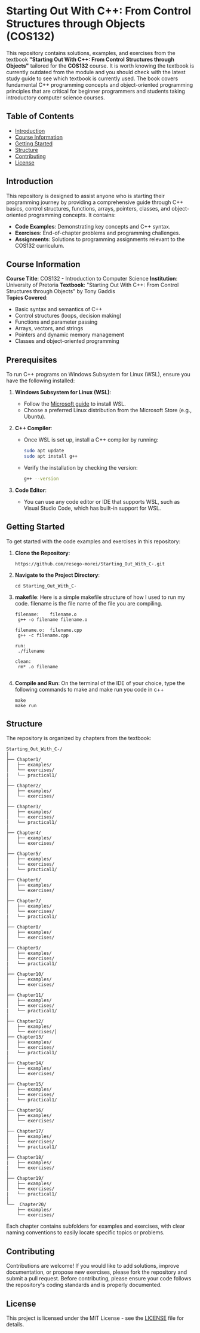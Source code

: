 
# Starting Out With C++: From Control Structures through Objects (COS132)

This repository contains solutions, examples, and exercises from the textbook **"Starting Out With C++: From Control Structures through Objects"** tailored for the **COS132** course. It is worth knowing the textbook is currently outdated from the module and you should check with the latest study guide to see which textbook is currently used. The book covers fundamental C++ programming concepts and object-oriented programming principles that are critical for beginner programmers and students taking introductory computer science courses.

## Table of Contents

- [Introduction](#introduction)
- [Course Information](#course-information)
- [Getting Started](#getting-started)
- [Structure](#structure)
- [Contributing](#contributing)
- [License](#license)

## Introduction

This repository is designed to assist anyone who is starting their programming journey by providing a comprehensive guide through C++ basics, control structures, functions, arrays, pointers, classes, and object-oriented programming concepts. It contains:

- **Code Examples**: Demonstrating key concepts and C++ syntax.
- **Exercises**: End-of-chapter problems and programming challenges.
- **Assignments**: Solutions to programming assignments relevant to the COS132 curriculum.

## Course Information

**Course Title**: COS132 - Introduction to Computer Science 
**Institution**: University of Pretoria 
**Textbook**: "Starting Out With C++: From Control Structures through Objects" by Tony Gaddis  
**Topics Covered**:
- Basic syntax and semantics of C++
- Control structures (loops, decision making)
- Functions and parameter passing
- Arrays, vectors, and strings
- Pointers and dynamic memory management
- Classes and object-oriented programming

## Prerequisites

To run C++ programs on Windows Subsystem for Linux (WSL), ensure you have the following installed:

1. **Windows Subsystem for Linux (WSL)**:
   - Follow the [Microsoft guide](https://docs.microsoft.com/en-us/windows/wsl/install) to install WSL.
   - Choose a preferred Linux distribution from the Microsoft Store (e.g., Ubuntu).

2. **C++ Compiler**:
   - Once WSL is set up, install a C++ compiler by running:
     ```bash
     sudo apt update
     sudo apt install g++
     ```
   - Verify the installation by checking the version:
     ```bash
     g++ --version
     ```

3. **Code Editor**:
   - You can use any code editor or IDE that supports WSL, such as Visual Studio Code, which has built-in support for WSL.


## Getting Started

To get started with the code examples and exercises in this repository:

1. **Clone the Repository**: 
   ```
   https://github.com/resego-morei/Starting_Out_With_C-.git
   ```
2. **Navigate to the Project Directory**:
   ```
   cd Starting_Out_With_C-
   ```
3. **makefile**:
   Here is a simple makefile structure of how I used to run my code. filename is the file name of the file you are compiling.
   ```
   filename:	filename.o
	g++ -o filename filename.o

   filename.o:	filename.cpp
   	g++ -c filename.cpp
   	
   run:
   	./filename
   	
   clean:
   	rm* .o filename	
	
   ```
4. **Compile and Run**:
   On the terminal of the IDE of your choice, type the following commands to make and make run you code in c++
   ```
   make
   make run
   ```
   
## Structure

The repository is organized by chapters from the textbook:

```
Starting_Out_With_C-/
│
├── Chapter1/           
│   ├── examples/
│   └── exercises/
|   └── practical1/
│
├── Chapter2/          
│   ├── examples/
│   └── exercises/
│
├── Chapter3/           
│   ├── examples/
│   └── exercises/
|   └── practical1/
│
├── Chapter4/          
│   ├── examples/
│   └── exercises/
│
├── Chapter5/           
│   ├── examples/
│   └── exercises/
|   └── practical1/
│
├── Chapter6/          
│   ├── examples/
│   └── exercises/
│
├── Chapter7/           
│   ├── examples/
│   └── exercises/
|   └── practical1/
│
├── Chapter8/          
│   ├── examples/
│   └── exercises/
│
├── Chapter9/           
│   ├── examples/
│   └── exercises/
|   └── practical1/
│
├── Chapter10/          
│   ├── examples/
│   └── exercises/
│
├── Chapter11/           
│   ├── examples/
│   └── exercises/
|   └── practical1/
│
├── Chapter12/          
│   ├── examples/
│   └── exercises/│
├── Chapter13/           
│   ├── examples/
│   └── exercises/
|   └── practical1/
│
├── Chapter14/          
│   ├── examples/
│   └── exercises/
│
├── Chapter15/           
│   ├── examples/
│   └── exercises/
|   └── practical1/
│
├── Chapter16/          
│   ├── examples/
│   └── exercises/
│
├── Chapter17/           
│   ├── examples/
│   └── exercises/
|   └── practical1/
│
├── Chapter18/          
|   ├── examples/
|   └── exercises/
│
├── Chapter19/           
│   ├── examples/
│   └── exercises/
|   └── practical1/
│
└──  Chapter20/          
    ├── examples/
    └── exercises/

```

Each chapter contains subfolders for examples and exercises, with clear naming conventions to easily locate specific topics or problems.

## Contributing

Contributions are welcome! If you would like to add solutions, improve documentation, or propose new exercises, please fork the repository and submit a pull request. Before contributing, please ensure your code follows the repository's coding standards and is properly documented.

## License

This project is licensed under the MIT License - see the [LICENSE](LICENSE) file for details.
